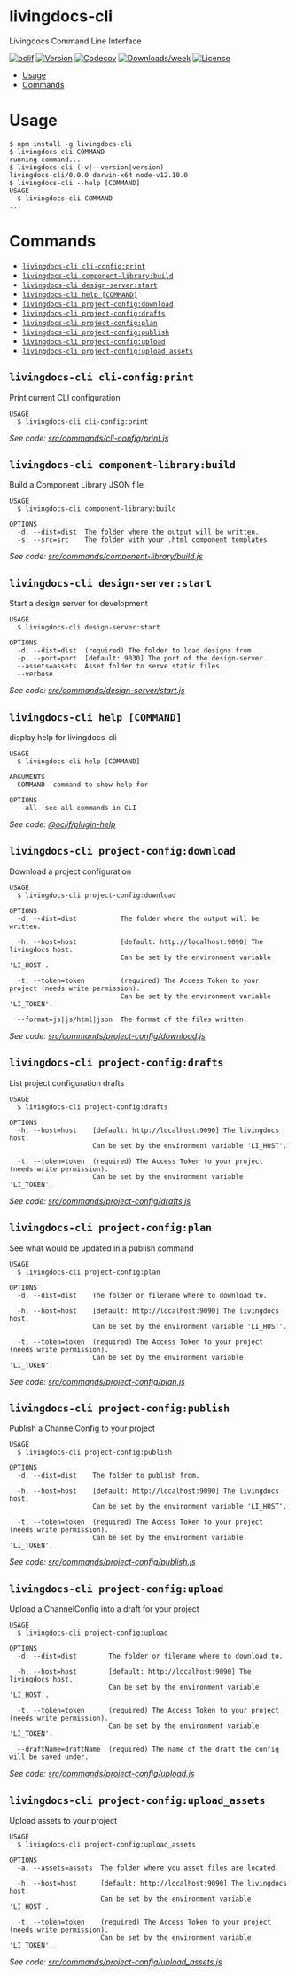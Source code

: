 livingdocs-cli
==============

Livingdocs Command Line Interface

[![oclif](https://img.shields.io/badge/cli-oclif-brightgreen.svg)](https://oclif.io)
[![Version](https://img.shields.io/npm/v/livingdocs-cli.svg)](https://npmjs.org/package/livingdocs-cli)
[![Codecov](https://codecov.io/gh/livingdocsIO/livingdocs-cli/branch/master/graph/badge.svg)](https://codecov.io/gh/livingdocsIO/livingdocs-cli)
[![Downloads/week](https://img.shields.io/npm/dw/livingdocs-cli.svg)](https://npmjs.org/package/livingdocs-cli)
[![License](https://img.shields.io/npm/l/livingdocs-cli.svg)](https://github.com/livingdocsIO/livingdocs-cli/blob/master/package.json)

<!-- toc -->
* [Usage](#usage)
* [Commands](#commands)
<!-- tocstop -->
# Usage
<!-- usage -->
```sh-session
$ npm install -g livingdocs-cli
$ livingdocs-cli COMMAND
running command...
$ livingdocs-cli (-v|--version|version)
livingdocs-cli/0.0.0 darwin-x64 node-v12.10.0
$ livingdocs-cli --help [COMMAND]
USAGE
  $ livingdocs-cli COMMAND
...
```
<!-- usagestop -->
# Commands
<!-- commands -->
* [`livingdocs-cli cli-config:print`](#livingdocs-cli-cli-configprint)
* [`livingdocs-cli component-library:build`](#livingdocs-cli-component-librarybuild)
* [`livingdocs-cli design-server:start`](#livingdocs-cli-design-serverstart)
* [`livingdocs-cli help [COMMAND]`](#livingdocs-cli-help-command)
* [`livingdocs-cli project-config:download`](#livingdocs-cli-project-configdownload)
* [`livingdocs-cli project-config:drafts`](#livingdocs-cli-project-configdrafts)
* [`livingdocs-cli project-config:plan`](#livingdocs-cli-project-configplan)
* [`livingdocs-cli project-config:publish`](#livingdocs-cli-project-configpublish)
* [`livingdocs-cli project-config:upload`](#livingdocs-cli-project-configupload)
* [`livingdocs-cli project-config:upload_assets`](#livingdocs-cli-project-configupload_assets)

## `livingdocs-cli cli-config:print`

Print current CLI configuration

```
USAGE
  $ livingdocs-cli cli-config:print
```

_See code: [src/commands/cli-config/print.js](https://github.com/livingdocsIO/livingdocs-cli/blob/v0.0.0/src/commands/cli-config/print.js)_

## `livingdocs-cli component-library:build`

Build a Component Library JSON file

```
USAGE
  $ livingdocs-cli component-library:build

OPTIONS
  -d, --dist=dist  The folder where the output will be written.
  -s, --src=src    The folder with your .html component templates
```

_See code: [src/commands/component-library/build.js](https://github.com/livingdocsIO/livingdocs-cli/blob/v0.0.0/src/commands/component-library/build.js)_

## `livingdocs-cli design-server:start`

Start a design server for development

```
USAGE
  $ livingdocs-cli design-server:start

OPTIONS
  -d, --dist=dist  (required) The folder to load designs from.
  -p, --port=port  [default: 9030] The port of the design-server.
  --assets=assets  Asset folder to serve static files.
  --verbose
```

_See code: [src/commands/design-server/start.js](https://github.com/livingdocsIO/livingdocs-cli/blob/v0.0.0/src/commands/design-server/start.js)_

## `livingdocs-cli help [COMMAND]`

display help for livingdocs-cli

```
USAGE
  $ livingdocs-cli help [COMMAND]

ARGUMENTS
  COMMAND  command to show help for

OPTIONS
  --all  see all commands in CLI
```

_See code: [@oclif/plugin-help](https://github.com/oclif/plugin-help/blob/v2.2.1/src/commands/help.ts)_

## `livingdocs-cli project-config:download`

Download a project configuration

```
USAGE
  $ livingdocs-cli project-config:download

OPTIONS
  -d, --dist=dist           The folder where the output will be written.

  -h, --host=host           [default: http://localhost:9090] The livingdocs host.
                            Can be set by the environment variable 'LI_HOST'.

  -t, --token=token         (required) The Access Token to your project (needs write permission).
                            Can be set by the environment variable 'LI_TOKEN'.

  --format=js|js/html|json  The format of the files written.
```

_See code: [src/commands/project-config/download.js](https://github.com/livingdocsIO/livingdocs-cli/blob/v0.0.0/src/commands/project-config/download.js)_

## `livingdocs-cli project-config:drafts`

List project configuration drafts

```
USAGE
  $ livingdocs-cli project-config:drafts

OPTIONS
  -h, --host=host    [default: http://localhost:9090] The livingdocs host.
                     Can be set by the environment variable 'LI_HOST'.

  -t, --token=token  (required) The Access Token to your project (needs write permission).
                     Can be set by the environment variable 'LI_TOKEN'.
```

_See code: [src/commands/project-config/drafts.js](https://github.com/livingdocsIO/livingdocs-cli/blob/v0.0.0/src/commands/project-config/drafts.js)_

## `livingdocs-cli project-config:plan`

See what would be updated in a publish command

```
USAGE
  $ livingdocs-cli project-config:plan

OPTIONS
  -d, --dist=dist    The folder or filename where to download to.

  -h, --host=host    [default: http://localhost:9090] The livingdocs host.
                     Can be set by the environment variable 'LI_HOST'.

  -t, --token=token  (required) The Access Token to your project (needs write permission).
                     Can be set by the environment variable 'LI_TOKEN'.
```

_See code: [src/commands/project-config/plan.js](https://github.com/livingdocsIO/livingdocs-cli/blob/v0.0.0/src/commands/project-config/plan.js)_

## `livingdocs-cli project-config:publish`

Publish a ChannelConfig to your project

```
USAGE
  $ livingdocs-cli project-config:publish

OPTIONS
  -d, --dist=dist    The folder to publish from.

  -h, --host=host    [default: http://localhost:9090] The livingdocs host.
                     Can be set by the environment variable 'LI_HOST'.

  -t, --token=token  (required) The Access Token to your project (needs write permission).
                     Can be set by the environment variable 'LI_TOKEN'.
```

_See code: [src/commands/project-config/publish.js](https://github.com/livingdocsIO/livingdocs-cli/blob/v0.0.0/src/commands/project-config/publish.js)_

## `livingdocs-cli project-config:upload`

Upload a ChannelConfig into a draft for your project

```
USAGE
  $ livingdocs-cli project-config:upload

OPTIONS
  -d, --dist=dist        The folder or filename where to download to.

  -h, --host=host        [default: http://localhost:9090] The livingdocs host.
                         Can be set by the environment variable 'LI_HOST'.

  -t, --token=token      (required) The Access Token to your project (needs write permission).
                         Can be set by the environment variable 'LI_TOKEN'.

  --draftName=draftName  (required) The name of the draft the config will be saved under.
```

_See code: [src/commands/project-config/upload.js](https://github.com/livingdocsIO/livingdocs-cli/blob/v0.0.0/src/commands/project-config/upload.js)_

## `livingdocs-cli project-config:upload_assets`

Upload assets to your project

```
USAGE
  $ livingdocs-cli project-config:upload_assets

OPTIONS
  -a, --assets=assets  The folder where you asset files are located.

  -h, --host=host      [default: http://localhost:9090] The livingdocs host.
                       Can be set by the environment variable 'LI_HOST'.

  -t, --token=token    (required) The Access Token to your project (needs write permission).
                       Can be set by the environment variable 'LI_TOKEN'.
```

_See code: [src/commands/project-config/upload_assets.js](https://github.com/livingdocsIO/livingdocs-cli/blob/v0.0.0/src/commands/project-config/upload_assets.js)_
<!-- commandsstop -->
